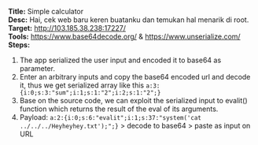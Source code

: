**Title:** Simple calculator    <br>
**Desc:** Hai, cek web baru keren buatanku dan temukan hal menarik di root.    <br>
**Target:** http://103.185.38.238:17227/    <br>
**Tools:** https://www.base64decode.org/ & https://www.unserialize.com/
**Steps:**
  1. The app serialized the user input and encoded it to base64 as parameter.
  2. Enter an arbitrary inputs and copy the base64 encoded url and decode it, thus we get serialized array like this ``a:3:{i:0;s:3:"sum";i:1;s:1:"2";i:2;s:1:"2";}``
  3. Base on the source code, we can exploit the serialized input to evalit() function which returns the result of the eval of its arguments.
  4. Payload: ``a:2:{i:0;s:6:"evalit";i:1;s:37:"system('cat ../../../Heyheyhey.txt');";}`` > decode to base64 > paste as input on URL
